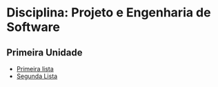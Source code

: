 # Disciplina: Projeto e Engenharia de Software

## Primeira Unidade

- [Primeira lista](lista_1_primeira_unidade.md)
- [Segunda Lista](lista_2_primeira_unidade.md)
